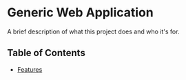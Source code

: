 # Generic Web Application

A brief description of what this project does and who it's for.

## Table of Contents

- [Features](#features)

